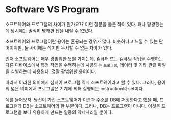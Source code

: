 # Software VS Program

소프트웨어와 프로그램의 차이가 뭔가요?? 이런 질문을 들은 적이 있다. 꽤나 당황했는데 당시에는 솔직히 명쾌한 답을 내릴 수 없었다.

소프트웨어와 프로그램이란 용어는 혼용되는 경우가 많다. 비슷하다고 느낄 수 있는 단어이지만, 둘 사이에는 작지만 무시할 수 없는 차이가 있다.

먼저 소프트웨어는 매우 광범위한 뜻을 가지는데, 컴퓨터 또는 컴퓨팅 작업을 수행하는 다른 디바이스에서 특정 작업을 수행하는데 사용되는 `프로그램`, 데이터 및 기타 관련 파일을 식별하는데 사용된다. 정말 광범위한 용어이다. 

따라서 이러한 의미에서 심지어 프로그램 역시 소프트웨어라고 할 수 있다. 그러나, 용어의 넓은 의미에서 프로그램은 기계에 의해 실행되는 instruction의 set이다.

예를 들어보자. 당신이 가진 소프트웨어가 이름과 주소를 DB에 저장한다고 했을 때, 프로그램과 DB는 소프트웨어의 한 부분이다. 그러나, DB는 프로그램이 아니다. 이것은 프로그램을 보다 유용하게 만드는 일종의 악세사리일 뿐이다.


